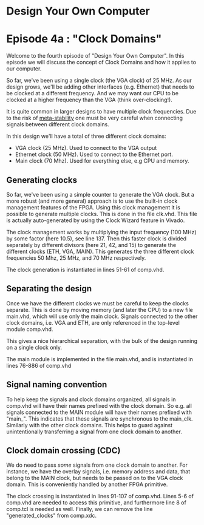 # Design Your Own Computer
# Episode 4a : "Clock Domains"

Welcome to the fourth episode of "Design Your Own Computer". In this episode we
will discuss the concept of Clock Domains and how it applies to our computer.

So far, we've been using a single clock (the VGA clock) of 25 MHz. As our
design grows, we'll be adding other interfaces (e.g. Ethernet) that needs to be
clocked at a different frequency.  And we may want our CPU to be clocked at a
higher frequency than the VGA (think over-clocking!).

It is quite common in larger designs to have multiple clock frequencies. Due to
the risk of
[meta-stability](http://chipdesignmag.com/display.php?articleId=32&issueId=5#)
one must be very careful when connecting signals between different clock domains.

In this design we'll have a total of three different clock domains:
* VGA clock (25 MHz). Used to connect to the VGA output
* Ethernet clock (50 MHz). Used to connect to the Ethernet port.
* Main clock (70 Mhz). Used for everything else, e.g CPU and memory.

## Generating clocks
So far, we've been using a simple counter to generate the VGA clock. But a more
robust (and more general) approach is to use the built-in clock management
features of the FPGA. Using this clock management it is possible to generate
multiple clocks. This is done in the file clk.vhd. This file is actually
auto-generated by using the Clock Wizard feature in Vivado.

The clock management works by multiplying the input frequency (100 MHz) by some
factor (here 10.5), see line 137. Then this faster clock is divided separately
by different divisors (here 21, 42, and 15) to generate the different clocks
(ETH, VGA, MAIN). This generates the three different clock frequencies 50 Mhz,
25 MHz, and 70 MHz respectively.

The clock generation is instantiated in lines 51-61 of comp.vhd.

## Separating the design
Once we have the different clocks we must be careful to keep the clocks
separate.  This is done by moving memory (and later the CPU) to a new file
main.vhd, which will use only the main clock. Signals connected to the other
clock domains, i.e. VGA and ETH, are only referenced in the top-level module
comp.vhd.

This gives a nice hierarchical separation, with the bulk of the design running
on a single clock only.

The main module is implemented in the file main.vhd, and is instantiated in
lines 76-886 of comp.vhd

## Signal naming convention
To help keep the signals and clock domains organized, all signals in comp.vhd
will have their names prefixed with the clock domain. So e.g. all signals
connected to the MAIN module will have their names prefixed with "main\_". This
indicates that these signals are synchronous to the main\_clk. Similarly with
the other clock domains. This helps to guard against unintentionally
transferring a signal from one clock domain to another.

## Clock domain crossing (CDC)
We do need to pass *some* signals from one clock domain to another. For
instance, we have the overlay signals, i.e. memory address and data, that
belong to the MAIN clock, but needs to be passed on to the VGA clock domain.
This is conveniently handled by another FPGA primitive.

The clock crossing is instantiated in lines 91-107 of comp.vhd. Lines 5-6 of
comp.vhd are needed to access this primitive, and furthermore line 8 of
comp.tcl is needed as well. Finally, we can remove the line "generated\_clocks"
from comp.xdc.

